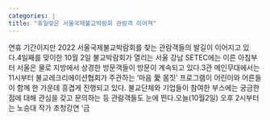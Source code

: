 ```yaml
---
categories: j
title: "휴일맞은 서울국제불교박람회 관람객 이어져"
---
```

연휴 기간이지만 2022 서울국제불교박람회를 찾는 관람객들의 발길이 이어지고 있다.4일째를 맞이한 10월 2일 불교박람회가 열리는 서울 강남 SETEC에는 이른 아침부터 서울은 물로 지방에서 상경한 방문객들이 방문이 계속되고 있다.3관 메인무대에서는 11시부터 불교레크리에이션협회가 주관하는 ‘마음 愛 몸짓’ 프로그램이 어린이와 어른들이 함께 한 가운데 흥겹게 진행되고 있다. 불교단체와 기업들이 참여한 부스에는 궁금한 점에 대해 관심을 갖고 문의하는 등 관람객들도 눈에 띈다.오늘(10월2일) 오후 2시부터는 노승대 작가 초청강연 ‘금